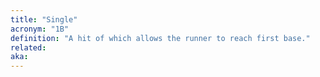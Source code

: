 ```yaml
---
title: "Single"
acronym: "1B"
definition: "A hit of which allows the runner to reach first base."
related:
aka:
---
```

